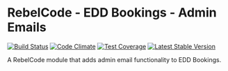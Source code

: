 # RebelCode - EDD Bookings - Admin Emails

[![Build Status](https://travis-ci.org/rebelcode/rcmod-eddbk-admin-emails.svg?branch=master)](https://travis-ci.org/rebelcode/rcmod-eddbk-admin-emails)
[![Code Climate](https://codeclimate.com/github/RebelCode/rcmod-eddbk-admin-emails/badges/gpa.svg)](https://codeclimate.com/github/RebelCode/rcmod-eddbk-admin-emails)
[![Test Coverage](https://codeclimate.com/github/RebelCode/rcmod-eddbk-admin-emails/badges/coverage.svg)](https://codeclimate.com/github/RebelCode/rcmod-eddbk-admin-emails/coverage)
[![Latest Stable Version](https://poser.pugx.org/RebelCode/rcmod-eddbk-admin-emails/version)](https://packagist.org/packages/RebelCode/rcmod-eddbk-admin-emails)

A RebelCode module that adds admin email functionality to EDD Bookings.
